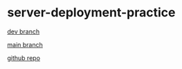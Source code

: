 # server-deployment-practice

[dev branch](https://ramahi-server-deploy-dev.herokuapp.com/)

[main branch](https://ramahi-server-deploy-dev.herokuapp.com/)

[github repo](https://github.com/Mohammed-Alramahi/server-deployment-practice/pull/1)
